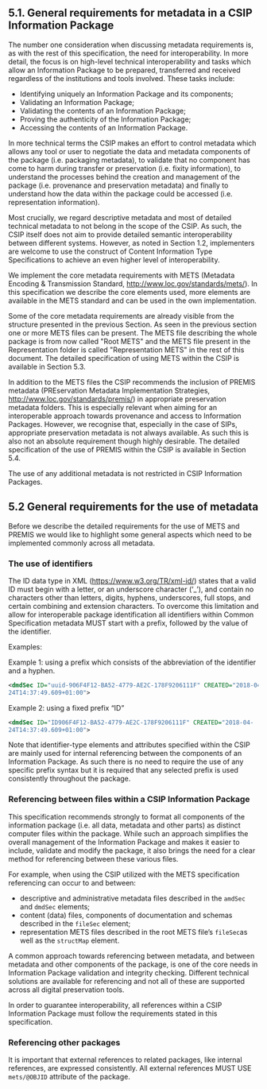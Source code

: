 ## 5.1. General requirements for metadata in a CSIP Information Package
The number one consideration when discussing metadata requirements is, as with the rest of this specification, the need for interoperability. In more detail, the focus is on high-level technical interoperability and tasks which allow an Information Package to be prepared, transferred and received regardless of the institutions and tools involved. These tasks include:

- Identifying uniquely an Information Package and its components;
- Validating an Information Package;
- Validating the contents of an Information Package;
- Proving the authenticity of the Information Package;
- Accessing the contents of an Information Package.

In more technical terms the CSIP makes an effort to control metadata which allows any tool or user to negotiate the data and metadata components of the package (i.e. packaging metadata), to validate that no component has come to harm during transfer or preservation (i.e. fixity information), to understand the processes behind the creation and management of the package (i.e. provenance and preservation metadata) and finally to understand how the data within the package could be accessed (i.e. representation information).

Most crucially, we regard descriptive metadata and most of detailed technical metadata to not belong in the scope of the CSIP. As such, the CSIP itself does not aim to provide detailed semantic interoperability between different systems. However, as noted in Section 1.2, implementers are welcome to use the
construct of Content Information Type Specifications to achieve an even higher level of interoperability.

We implement the core metadata requirements with METS (Metadata Encoding & Transmission Standard, <http://www.loc.gov/standards/mets/>). In this specification we describe the core elements used, more elements are available in the METS standard and can be used in the own implementation.

Some of the core metadata requirements are already visible from the structure presented in the previous Section. As seen in the previous section one or more METS files can be present. The METS file describing the whole package is from now called "Root METS" and the METS file present in the Representation folder is called "Representation METS" in the rest of this document. The detailed specification of using METS within the CSIP is available in Section 5.3.

In addition to the METS files the CSIP recommends the inclusion of PREMIS metadata (PREservation Metadata Implementation Strategies, <http://www.loc.gov/standards/premis/>) in appropriate preservation metadata folders. This is especially relevant when aiming for an interoperable approach towards provenance and access to Information Packages. However, we recognise that, especially in the
case of SIPs, appropriate preservation metadata is not always available. As such this is also not an absolute requirement though highly desirable. The detailed specification of the use of PREMIS within the CSIP is available in Section 5.4.

The use of any additional metadata is not restricted in CSIP Information Packages.

## 5.2 General requirements for the use of metadata
Before we describe the detailed requirements for the use of METS and PREMIS we would like to highlight some general aspects which need to be implemented commonly across all metadata.

### The use of identifiers
The ID data type in XML (<https://www.w3.org/TR/xml-id/>) states that a valid ID must begin with a letter, or an underscore character (‘_’), and contain no characters other than letters, digits, hyphens, underscores, full stops, and certain combining and extension characters. To overcome this limitation and allow for interoperable package identification all identifiers within Common Specification metadata MUST start with a prefix, followed by the value of the identifier.

Examples:

Example 1: using a prefix which consists of the abbreviation of the identifier and a hyphen.

```xml
<dmdSec ID="uuid-906F4F12-BA52-4779-AE2C-178F9206111F" CREATED="2018-04-
24T14:37:49.609+01:00">
```

Example 2: using a fixed prefix “ID”

```xml
<dmdSec ID="ID906F4F12-BA52-4779-AE2C-178F9206111F" CREATED="2018-04-
24T14:37:49.609+01:00">
```

Note that identifier-type elements and attributes specified within the CSIP are mainly used for internal referencing between the components of an Information Package. As such there is no need to require the use of any specific prefix syntax but it is required that any selected prefix is used
consistently throughout the package.

### Referencing between files within a CSIP Information Package
This specification recommends strongly to format all components of the information package (i.e. all data, metadata and other parts) as distinct computer files within the package. While such an approach simplifies the overall management of the Information Package and makes it easier to
include, validate and modify the package, it also brings the need for a clear method for referencing between these various files.

For example, when using the CSIP utilized with the METS specification referencing can occur to and between:

- descriptive and administrative metadata files described in the `amdSec` and `dmdSec` elements;
- content (data) files, components of documentation and schemas described in the `fileSec` element;
- representation METS files described in the root METS file’s `fileSec`as well as the `structMap` element.

A common approach towards referencing between metadata, and between metadata and other components of the package, is one of the core needs in Information Package validation and integrity checking. Different technical solutions are available for referencing and not all of these are supported across all digital preservation tools.

In order to guarantee interoperability, all references within a CSIP Information Package must follow the requirements stated in this specification.



### Referencing other packages
It is important that external references to related packages, like internal references, are expressed consistently. All external references MUST USE `mets/@OBJID` attribute of the package.
